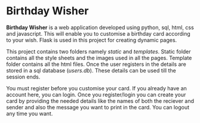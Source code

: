 # Birthday Wisher

**Birthday Wisher** is a web application developed using python, sql, html, css and javascript. This will enable you to customise a birthday card according to your wish. Flask is used in this project for creating dynamic pages.

This project contains two folders namely _static_ and _templates_. Static folder contains all the style sheets and the images used in all the pages. Template folder contains all the html files. Once the user registers in the details are stored in a sql database (_users.db_). These details can be used till the session ends.

You must register before you customise your card. If you already have an account here, you can login. Once you register/login you can create your card by providing the needed details like the names of both the reciever and sender and also the message you want to print in the card. You can logout any time you want.